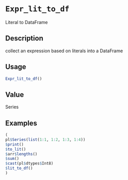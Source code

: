 # `Expr_lit_to_df`

Literal to DataFrame


## Description

collect an expression based on literals into a DataFrame


## Usage

```r
Expr_lit_to_df()
```


## Value

Series


## Examples

```r
(
pl$Series(list(1:1, 1:2, 1:3, 1:4))
$print()
$to_lit()
$arr$lengths()
$sum()
$cast(pl$dtypes$Int8)
$lit_to_df()
)
```



